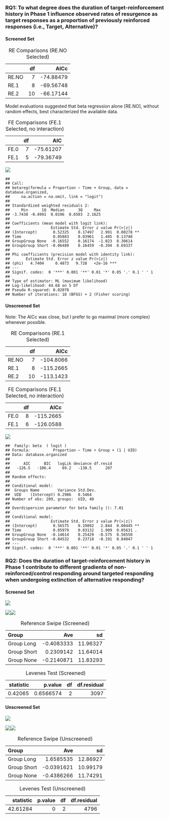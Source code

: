 
### RQ1: To what degree does the duration of target-reinforcement history in Phase 1 influence observed rates of resurgence as target responses as a proportion of previously reinforced responses (i.e., Target, Alternative)?

#### Screened Set

<table class="table" style="margin-left: auto; margin-right: auto;">
<caption>
RE Comparisons (RE.NO Selected)
</caption>
<thead>
<tr>
<th style="text-align:left;">
</th>
<th style="text-align:right;">
df
</th>
<th style="text-align:right;">
AICc
</th>
</tr>
</thead>
<tbody>
<tr>
<td style="text-align:left;">
RE.NO
</td>
<td style="text-align:right;">
7
</td>
<td style="text-align:right;">
-74.88479
</td>
</tr>
<tr>
<td style="text-align:left;">
RE.1
</td>
<td style="text-align:right;">
8
</td>
<td style="text-align:right;">
-69.56748
</td>
</tr>
<tr>
<td style="text-align:left;">
RE.2
</td>
<td style="text-align:right;">
10
</td>
<td style="text-align:right;">
-66.17144
</td>
</tr>
</tbody>
</table>

Model evaluations suggested that beta regression alone \[RE.NO\],
without random effects, best characterized the available data.

<table class="table" style="margin-left: auto; margin-right: auto;">
<caption>
FE Comparisons (FE.1 Selected, no interaction)
</caption>
<thead>
<tr>
<th style="text-align:left;">
</th>
<th style="text-align:right;">
df
</th>
<th style="text-align:right;">
AIC
</th>
</tr>
</thead>
<tbody>
<tr>
<td style="text-align:left;">
FE.0
</td>
<td style="text-align:right;">
7
</td>
<td style="text-align:right;">
-75.61207
</td>
</tr>
<tr>
<td style="text-align:left;">
FE.1
</td>
<td style="text-align:right;">
5
</td>
<td style="text-align:right;">
-79.36749
</td>
</tr>
</tbody>
</table>

![](README_figs/README-rq1screenedFE-1.png)<!-- -->

    ## 
    ## Call:
    ## betareg(formula = Proportion ~ Time + Group, data = database.organized, 
    ##     na.action = na.omit, link = "logit")
    ## 
    ## Standardized weighted residuals 2:
    ##     Min      1Q  Median      3Q     Max 
    ## -3.7438 -0.4991  0.0196  0.6503  2.1625 
    ## 
    ## Coefficients (mean model with logit link):
    ##                  Estimate Std. Error z value Pr(>|z|)   
    ## (Intercept)       0.52325    0.17497   2.991  0.00278 **
    ## Time              0.05883    0.03961   1.485  0.13748   
    ## GroupGroup None  -0.16552    0.16174  -1.023  0.30614   
    ## GroupGroup Short -0.06489    0.16459  -0.394  0.69337   
    ## 
    ## Phi coefficients (precision model with identity link):
    ##       Estimate Std. Error z value Pr(>|z|)    
    ## (phi)   4.7404     0.4873   9.728   <2e-16 ***
    ## ---
    ## Signif. codes:  0 '***' 0.001 '**' 0.01 '*' 0.05 '.' 0.1 ' ' 1 
    ## 
    ## Type of estimator: ML (maximum likelihood)
    ## Log-likelihood: 44.68 on 5 Df
    ## Pseudo R-squared: 0.02078
    ## Number of iterations: 18 (BFGS) + 2 (Fisher scoring)

#### Unscreened Set

Note: The AICc was close, but I prefer to go maximal (more complex)
whenever possible.

<table class="table" style="margin-left: auto; margin-right: auto;">
<caption>
RE Comparisons (RE.1 Selected)
</caption>
<thead>
<tr>
<th style="text-align:left;">
</th>
<th style="text-align:right;">
df
</th>
<th style="text-align:right;">
AICc
</th>
</tr>
</thead>
<tbody>
<tr>
<td style="text-align:left;">
RE.NO
</td>
<td style="text-align:right;">
7
</td>
<td style="text-align:right;">
-104.8066
</td>
</tr>
<tr>
<td style="text-align:left;">
RE.1
</td>
<td style="text-align:right;">
8
</td>
<td style="text-align:right;">
-115.2665
</td>
</tr>
<tr>
<td style="text-align:left;">
RE.2
</td>
<td style="text-align:right;">
10
</td>
<td style="text-align:right;">
-113.1423
</td>
</tr>
</tbody>
</table>
<table class="table" style="margin-left: auto; margin-right: auto;">
<caption>
FE Comparisons (FE.1 Selected, no interaction)
</caption>
<thead>
<tr>
<th style="text-align:left;">
</th>
<th style="text-align:right;">
df
</th>
<th style="text-align:right;">
AICc
</th>
</tr>
</thead>
<tbody>
<tr>
<td style="text-align:left;">
FE.0
</td>
<td style="text-align:right;">
8
</td>
<td style="text-align:right;">
-115.2665
</td>
</tr>
<tr>
<td style="text-align:left;">
FE.1
</td>
<td style="text-align:right;">
6
</td>
<td style="text-align:right;">
-126.0588
</td>
</tr>
</tbody>
</table>

![](README_figs/README-rq1unscreenedFE-1.png)<!-- -->

    ##  Family: beta  ( logit )
    ## Formula:          Proportion ~ Time + Group + (1 | UID)
    ## Data: database.organized
    ## 
    ##      AIC      BIC   logLik deviance df.resid 
    ##   -126.5   -106.4     69.2   -138.5      207 
    ## 
    ## Random effects:
    ## 
    ## Conditional model:
    ##  Groups Name        Variance Std.Dev.
    ##  UID    (Intercept) 0.2986   0.5464  
    ## Number of obs: 209, groups:  UID, 40
    ## 
    ## Overdispersion parameter for beta family (): 7.01 
    ## 
    ## Conditional model:
    ##                  Estimate Std. Error z value Pr(>|z|)   
    ## (Intercept)       0.56575    0.19892   2.844  0.00445 **
    ## Time              0.05979    0.03132   1.909  0.05631 . 
    ## GroupGroup None  -0.14614    0.25429  -0.575  0.56550   
    ## GroupGroup Short -0.04532    0.23718  -0.191  0.84847   
    ## ---
    ## Signif. codes:  0 '***' 0.001 '**' 0.01 '*' 0.05 '.' 0.1 ' ' 1

### RQ2: Does the duration of target-reinforcement history in Phase 1 contribute to different gradients of non-reinforced/control responding around targeted responding when undergoing extinction of alternative responding?

#### Screened Set

![](README_figs/README-rq3ScreenedHisto-1.png)<!-- -->

![](README_figs/README-rq3ScreenedRose-1.png)<!-- -->![](README_figs/README-rq3ScreenedRose-2.png)<!-- -->

<table class="table" style="margin-left: auto; margin-right: auto;">
<caption>
Reference Swipe (Screened)
</caption>
<thead>
<tr>
<th style="text-align:left;">
Group
</th>
<th style="text-align:right;">
Ave
</th>
<th style="text-align:right;">
sd
</th>
</tr>
</thead>
<tbody>
<tr>
<td style="text-align:left;">
Group Long
</td>
<td style="text-align:right;">
-0.4083333
</td>
<td style="text-align:right;">
11.96327
</td>
</tr>
<tr>
<td style="text-align:left;">
Group Short
</td>
<td style="text-align:right;">
0.2309142
</td>
<td style="text-align:right;">
11.64014
</td>
</tr>
<tr>
<td style="text-align:left;">
Group None
</td>
<td style="text-align:right;">
-0.2140871
</td>
<td style="text-align:right;">
11.83293
</td>
</tr>
</tbody>
</table>
<table class="table" style="margin-left: auto; margin-right: auto;">
<caption>
Levenes Test (Screened)
</caption>
<thead>
<tr>
<th style="text-align:right;">
statistic
</th>
<th style="text-align:right;">
p.value
</th>
<th style="text-align:right;">
df
</th>
<th style="text-align:right;">
df.residual
</th>
</tr>
</thead>
<tbody>
<tr>
<td style="text-align:right;">
0.42065
</td>
<td style="text-align:right;">
0.6566574
</td>
<td style="text-align:right;">
2
</td>
<td style="text-align:right;">
3097
</td>
</tr>
</tbody>
</table>

#### Unscreened Set

![](README_figs/README-rq3UnscreenedHisto-1.png)<!-- -->

![](README_figs/README-rq3UnscreenedRose-1.png)<!-- -->![](README_figs/README-rq3UnscreenedRose-2.png)<!-- -->

<table class="table" style="margin-left: auto; margin-right: auto;">
<caption>
Reference Swipe (Unscreened)
</caption>
<thead>
<tr>
<th style="text-align:left;">
Group
</th>
<th style="text-align:right;">
Ave
</th>
<th style="text-align:right;">
sd
</th>
</tr>
</thead>
<tbody>
<tr>
<td style="text-align:left;">
Group Long
</td>
<td style="text-align:right;">
1.6585535
</td>
<td style="text-align:right;">
12.86927
</td>
</tr>
<tr>
<td style="text-align:left;">
Group Short
</td>
<td style="text-align:right;">
-0.0391621
</td>
<td style="text-align:right;">
10.99179
</td>
</tr>
<tr>
<td style="text-align:left;">
Group None
</td>
<td style="text-align:right;">
-0.4386266
</td>
<td style="text-align:right;">
11.74291
</td>
</tr>
</tbody>
</table>
<table class="table" style="margin-left: auto; margin-right: auto;">
<caption>
Levenes Test (Unscreened)
</caption>
<thead>
<tr>
<th style="text-align:right;">
statistic
</th>
<th style="text-align:right;">
p.value
</th>
<th style="text-align:right;">
df
</th>
<th style="text-align:right;">
df.residual
</th>
</tr>
</thead>
<tbody>
<tr>
<td style="text-align:right;">
42.61284
</td>
<td style="text-align:right;">
0
</td>
<td style="text-align:right;">
2
</td>
<td style="text-align:right;">
4796
</td>
</tr>
</tbody>
</table>
